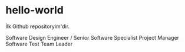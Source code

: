 # hello-world
İlk Github repositoryim'dir.

Software Design Engineer / Senior Software Specialist
Project Manager
Software Test Team Leader

